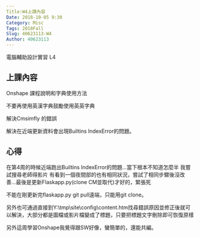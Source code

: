 ```yaml
---
Title:W4上課內容
Date: 2018-10-05 9:30
Category: Misc
Tags: 2018Fall
Slug: 40623113-W4
Author: 40623113
---
```


電腦輔助設計實習 L4

<!-- PELICAN_END_SUMMARY -->

上課內容
----

Onshape 課程說明和字典使用方法

不要再使用英漢字典鼓勵使用英英字典

解決Cmsimfly 的錯誤

解決在近端更新資料會出現Builtins IndexError的問題。

心得
----

在第4周的時候近端跑出Builtins IndexError的問題...當下根本不知道怎麼半 我嘗試搜尋老師得影片 有看到一個夜間部的也有相同狀況，嘗試了相同步驟後沒改善...最後是更新Flaskapp.py(clone CM並取代)才好的，緊張死

不能在剛更新完flaskapp.py  git pull遠端，只能用git clone。

另外也可通過直接到Y:\tmp\site\config\content.htm找尋錯誤原因並修正後就可以解決，大部分都是圖檔或影片檔變成了標題，只要把標題文字刪除即可恢復原樣

另外這周學習Onshape我覺得跟SW好像，蠻簡單的，還能共編。

